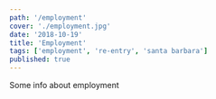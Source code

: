 ```yaml
---
path: '/employment'
cover: './employment.jpg'
date: '2018-10-19'
title: 'Employment'
tags: ['employment', 're-entry', 'santa barbara']
published: true
---
```


Some info about employment
